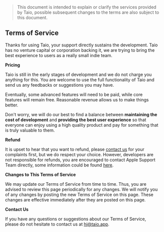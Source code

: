 > This document is intended to explain or clarify the services provided by Taio, possible subsequent changes to the terms are also subject to this document.

## Terms of Service

Thanks for using Taio, your support directly sustains the development. Taio has no venture capital or corporation backing it, we are trying to bring the best experience to users as a really small indie team.

**Pricing**

Taio is still in the early stages of development and we do not charge you anything for this. You are welcome to use the full functionality of Taio and send us any feedbacks or suggestions you may have.

Eventually, some advanced features will need to be paid, while core features will remain free. Reasonable revenue allows us to make things better.

Don't worry, we will do our best to find a balance between **maintaining the cost of development** and **providing the best user experience** so that everyone can enjoy using a high quality product and pay for something that is truly valuable to them.

**Refund**

It is upset to hear that you want to refund, please [contact us](mailto:hi@taio.app) for your complaints first, but we do respect your choice. However, developers are not responsible for refunds, you are encouraged to contact Apple Support Team directly, some information could be found [here](https://support.apple.com/en-us/HT204084).

**Changes to This Terms of Service**

We may update our Terms of Service from time to time. Thus, you are advised to review this page periodically for any changes. We will notify you of any changes by posting the new Terms of Service on this page. These changes are effective immediately after they are posted on this page.

**Contact Us**

If you have any questions or suggestions about our Terms of Service, please do not hesitate to contact us at hi@taio.app.